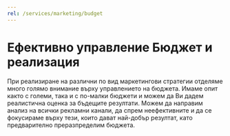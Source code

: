 ```yaml
---
rel: /services/marketing/budget
---
```

# Ефективно управление **Бюджет и реализация**
При реализиране на различни по вид маркетингови стратегии отделяме много голямо внимание върху управлението на бюджета. Имаме опит както с големи, така и с по-малки бюджети и можем да Ви дадем реалистична оценка за бъдещите резултати. Можем да направим анализ на всички рекламни канали, да спрем неефективните и да се фокусираме върху тези, които дават най-добър резултат, като предварително преразпределим бюджета.
